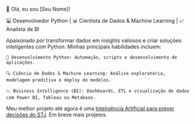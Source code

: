 👋 Olá, eu sou [Seu Nome]!

💻 Desenvolvedor Python | 📊 Cientista de Dados & Machine Learning | 📈 Analista de BI

Apaixonado por transformar dados em insights valiosos e criar soluções inteligentes com Python. Minhas principais habilidades incluem:

    🐍 Desenvolvimento Python: Automação, scripts e desenvolvimento de aplicações.

    🔍 Ciência de Dados & Machine Learning: Análise exploratória, modelagem preditiva e deploy de modelos.

    📉 Business Intelligence (BI): Dashboards, ETL e visualização de dados com Power BI, Tableau ou Metabase.

Meu melhor projeto até agora é uma [Inteligência Artificial para prever decisões do STJ](https://github.com/o-guilherme/PredSTJ). Em breve mais projetos.
